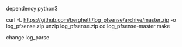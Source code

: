 

dependency
python3

curl -L https://github.com/berghetti/log_pfsense/archive/master.zip -o log_pfsense.zip
unzip log_pfsense.zip
cd log_pfsense-master
make

change log_parse
